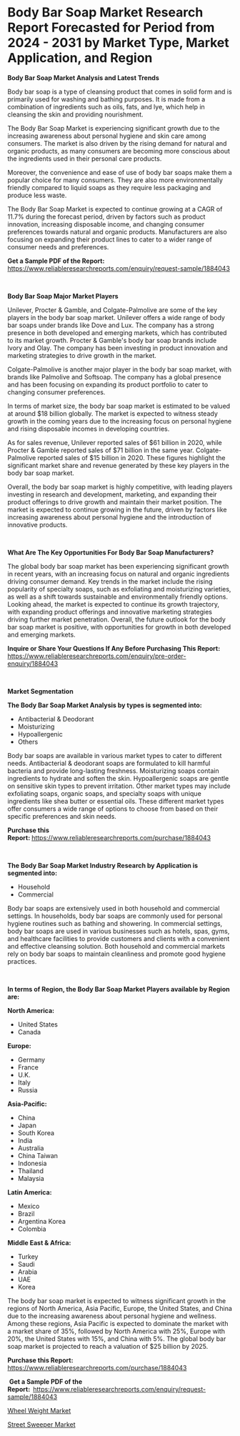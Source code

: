 <p><h1>Body Bar Soap Market Research Report Forecasted for Period from 2024 -  2031 by Market Type, Market Application, and Region</h1></p><p><strong>Body Bar Soap Market Analysis and Latest Trends</strong></p>
<p><p>Body bar soap is a type of cleansing product that comes in solid form and is primarily used for washing and bathing purposes. It is made from a combination of ingredients such as oils, fats, and lye, which help in cleansing the skin and providing nourishment.</p><p>The Body Bar Soap Market is experiencing significant growth due to the increasing awareness about personal hygiene and skin care among consumers. The market is also driven by the rising demand for natural and organic products, as many consumers are becoming more conscious about the ingredients used in their personal care products.</p><p>Moreover, the convenience and ease of use of body bar soaps make them a popular choice for many consumers. They are also more environmentally friendly compared to liquid soaps as they require less packaging and produce less waste.</p><p>The Body Bar Soap Market is expected to continue growing at a CAGR of 11.7% during the forecast period, driven by factors such as product innovation, increasing disposable income, and changing consumer preferences towards natural and organic products. Manufacturers are also focusing on expanding their product lines to cater to a wider range of consumer needs and preferences.</p></p>
<p><strong>Get a Sample PDF of the Report:&nbsp;</strong> <a href="https://www.reliableresearchreports.com/enquiry/request-sample/1884043">https://www.reliableresearchreports.com/enquiry/request-sample/1884043</a></p>
<p>&nbsp;</p>
<p><strong>Body Bar Soap Major Market Players</strong></p>
<p><p>Unilever, Procter & Gamble, and Colgate-Palmolive are some of the key players in the body bar soap market. Unilever offers a wide range of body bar soaps under brands like Dove and Lux. The company has a strong presence in both developed and emerging markets, which has contributed to its market growth. Procter & Gamble's body bar soap brands include Ivory and Olay. The company has been investing in product innovation and marketing strategies to drive growth in the market.</p><p>Colgate-Palmolive is another major player in the body bar soap market, with brands like Palmolive and Softsoap. The company has a global presence and has been focusing on expanding its product portfolio to cater to changing consumer preferences.</p><p>In terms of market size, the body bar soap market is estimated to be valued at around $18 billion globally. The market is expected to witness steady growth in the coming years due to the increasing focus on personal hygiene and rising disposable incomes in developing countries.</p><p>As for sales revenue, Unilever reported sales of $61 billion in 2020, while Procter & Gamble reported sales of $71 billion in the same year. Colgate-Palmolive reported sales of $15 billion in 2020. These figures highlight the significant market share and revenue generated by these key players in the body bar soap market.</p><p>Overall, the body bar soap market is highly competitive, with leading players investing in research and development, marketing, and expanding their product offerings to drive growth and maintain their market position. The market is expected to continue growing in the future, driven by factors like increasing awareness about personal hygiene and the introduction of innovative products.</p></p>
<p>&nbsp;</p>
<p><strong>What Are The Key Opportunities For Body Bar Soap Manufacturers?</strong></p>
<p><p>The global body bar soap market has been experiencing significant growth in recent years, with an increasing focus on natural and organic ingredients driving consumer demand. Key trends in the market include the rising popularity of specialty soaps, such as exfoliating and moisturizing varieties, as well as a shift towards sustainable and environmentally friendly options. Looking ahead, the market is expected to continue its growth trajectory, with expanding product offerings and innovative marketing strategies driving further market penetration. Overall, the future outlook for the body bar soap market is positive, with opportunities for growth in both developed and emerging markets.</p></p>
<p><strong>Inquire or Share Your Questions If Any Before Purchasing This Report:</strong> <a href="https://www.reliableresearchreports.com/enquiry/pre-order-enquiry/1884043">https://www.reliableresearchreports.com/enquiry/pre-order-enquiry/1884043</a></p>
<p>&nbsp;</p>
<p><strong>Market Segmentation</strong></p>
<p><strong>The Body Bar Soap Market Analysis by types is segmented into:</strong></p>
<p><ul><li>Antibacterial & Deodorant</li><li>Moisturizing</li><li>Hypoallergenic</li><li>Others</li></ul></p>
<p><p>Body bar soaps are available in various market types to cater to different needs. Antibacterial & deodorant soaps are formulated to kill harmful bacteria and provide long-lasting freshness. Moisturizing soaps contain ingredients to hydrate and soften the skin. Hypoallergenic soaps are gentle on sensitive skin types to prevent irritation. Other market types may include exfoliating soaps, organic soaps, and specialty soaps with unique ingredients like shea butter or essential oils. These different market types offer consumers a wide range of options to choose from based on their specific preferences and skin needs.</p></p>
<p><strong>Purchase this Report:&nbsp;</strong><a href="https://www.reliableresearchreports.com/purchase/1884043">https://www.reliableresearchreports.com/purchase/1884043</a></p>
<p>&nbsp;</p>
<p><strong>The Body Bar Soap Market Industry Research by Application is segmented into:</strong></p>
<p><ul><li>Household</li><li>Commercial</li></ul></p>
<p><p>Body bar soaps are extensively used in both household and commercial settings. In households, body bar soaps are commonly used for personal hygiene routines such as bathing and showering. In commercial settings, body bar soaps are used in various businesses such as hotels, spas, gyms, and healthcare facilities to provide customers and clients with a convenient and effective cleansing solution. Both household and commercial markets rely on body bar soaps to maintain cleanliness and promote good hygiene practices.</p></p>
<p>&nbsp;</p>
<p><strong>In terms of Region, the Body Bar Soap Market Players available by Region are:</strong></p>
<p>
    <p> <strong> North America: </strong>
        <ul>
            <li>United States</li>
            <li>Canada</li>
        </ul>
        </p> 
    <p> <strong> Europe: </strong>
        <ul>
            <li>Germany</li>
            <li>France</li>
            <li>U.K.</li>
            <li>Italy</li>
            <li>Russia</li>
        </ul>
        </p> 
    <p> <strong> Asia-Pacific: </strong>
        <ul>
            <li>China</li>
            <li>Japan</li>
            <li>South Korea</li>
            <li>India</li>
            <li>Australia</li>
            <li>China Taiwan</li>
            <li>Indonesia</li>
            <li>Thailand</li>
            <li>Malaysia</li>
        </ul>
        </p> 
    <p> <strong> Latin America: </strong>
        <ul>
            <li>Mexico</li>
            <li>Brazil</li>
            <li>Argentina Korea</li>
            <li>Colombia</li>
        </ul>
        </p> 
    <p> <strong> Middle East & Africa: </strong>
        <ul>
            <li>Turkey</li>
            <li>Saudi</li>
            <li>Arabia</li>
            <li>UAE</li>
            <li>Korea</li>
        </ul>
    </p>
    </p>
<p><p>The body bar soap market is expected to witness significant growth in the regions of North America, Asia Pacific, Europe, the United States, and China due to the increasing awareness about personal hygiene and wellness. Among these regions, Asia Pacific is expected to dominate the market with a market share of 35%, followed by North America with 25%, Europe with 20%, the United States with 15%, and China with 5%. The global body bar soap market is projected to reach a valuation of $25 billion by 2025.</p></p>
<p><strong>Purchase this Report: </strong><a href="https://www.reliableresearchreports.com/purchase/1884043">https://www.reliableresearchreports.com/purchase/1884043</a></p>
<p>&nbsp;<strong>Get a Sample PDF of the Report:&nbsp;&nbsp;</strong><a href="https://www.reliableresearchreports.com/enquiry/request-sample/1884043">https://www.reliableresearchreports.com/enquiry/request-sample/1884043</a></p>
<p><strong></strong></p>
<p><p><a href="https://glittery-fuchsia-86a.notion.site/Wheel-Weight-Market-Centers-on-Aspects-such-as-Market-Growth-Market-Share-Market-Opportunity-and--944425cfb3cd421b987b12b7208bee55">Wheel Weight Market</a></p><p><a href="https://acidic-farm-354.notion.site/Street-Sweeper-Market-Dynamics-2024-2031-Also-about-Its-Market-Trends-Projections-and-Opportuniti-9f25259945d74394a8ca3742ed80603e">Street Sweeper Market</a></p></p>